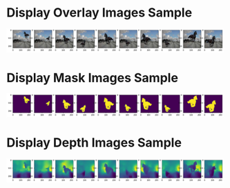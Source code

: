 # Display Overlay Images Sample
![](PlotImages/overlay.png) 


# Display Mask Images Sample
![](PlotImages/mask.png) 


# Display Depth Images Sample
![](PlotImages/depth.png) 
